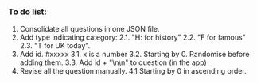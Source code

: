 ### To do list:
1. Consolidate all questions in one JSON file.
2. Add type indicating category:
2.1. "H: for history"
2.2. "F for famous"
2.3. "T for UK today".
3. Add id. #xxxxx
3.1. x is a number
3.2. Starting by 0. Randomise before adding them.
3.3. Add id + "\n\n" to question (in the app)
4. Revise all the question manually.
4.1 Starting by 0 in ascending order.
